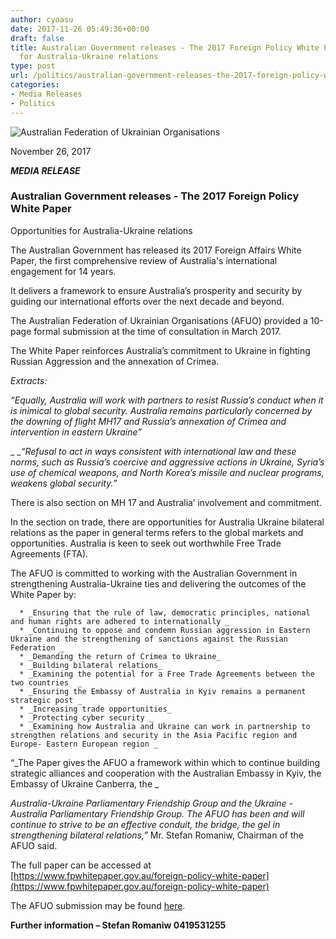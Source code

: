```yaml
---
author: cyoasu
date: 2017-11-26 05:49:36+00:00
draft: false
title: Australian Government releases - The 2017 Foreign Policy White Paper - Opportunities
  for Australia-Ukraine relations
type: post
url: /politics/australian-government-releases-the-2017-foreign-policy-white-paper-opportunities-for-australia-ukraine-relations/
categories:
- Media Releases
- Politics
---
```


![Australian Federation of Ukrainian Organisations](http://www.ozeukes.com/wp-content/uploads/2014/10/image001.png)


November 26, 2017


**_MEDIA RELEASE_**





### Australian Government releases - The 2017 Foreign Policy White Paper
Opportunities for Australia-Ukraine relations


The Australian Government has released its 2017 Foreign Affairs White Paper, the first comprehensive review of Australia's international engagement for 14 years.

It delivers a framework to ensure Australia’s prosperity and security by guiding our international efforts over the next decade and beyond.

The Australian Federation of Ukrainian Organisations (AFUO) provided a 10-page formal submission at the time of consultation in March 2017.

The White Paper reinforces Australia’s commitment to Ukraine in fighting Russian Aggression and the annexation of Crimea.

_Extracts:_

_“Equally, Australia will work with partners to resist Russia’s conduct when it is inimical to global security. Australia remains particularly concerned by the downing of flight MH17 and Russia’s annexation of Crimea and intervention in eastern Ukraine”_

_ __“Refusal to act in ways consistent with international law and these norms, such as Russia’s coercive and aggressive actions in Ukraine, Syria’s use of chemical weapons, and North Korea’s missile and nuclear programs, weakens global security.”_

There is also section on MH 17 and Australia’ involvement and commitment.

In the section on trade, there are opportunities for Australia Ukraine bilateral relations as the paper in general terms refers to the global markets and opportunities. Australia is keen to seek out worthwhile Free Trade Agreements (FTA).

The AFUO is committed to working with the Australian Government in strengthening Australia-Ukraine ties and delivering the outcomes of the White Paper by:



 	  * _Ensuring that the rule of law, democratic principles, national and human rights are adhered to internationally _
 	  * _Continuing to oppose and condemn Russian aggression in Eastern Ukraine and the strengthening of sanctions against the Russian Federation _
 	  * _Demanding the return of Crimea to Ukraine_
 	  * _Building bilateral relations_
 	  * _Examining the potential for a Free Trade Agreements between the two countries  _
 	  * _Ensuring the Embassy of Australia in Kyiv remains a permanent strategic post _
 	  * _Increasing trade opportunities_
 	  * _Protecting cyber security _
 	  * _Examining how Australia and Ukraine can work in partnership to strengthen relations and security in the Asia Pacific region and Europe- Eastern European region _

“_The Paper gives the AFUO a framework within which to continue building strategic alliances and cooperation with the Australian Embassy in Kyiv, the Embassy of Ukraine Canberra, the _

_Australia-Ukraine Parliamentary Friendship Group and the Ukraine -Australia Parliamentary Friendship Group. The AFUO has been and will continue to strive to be an effective conduit, the bridge, the gel in strengthening bilateral relations,”_ Mr. Stefan Romaniw, Chairman of the AFUO said.

The full paper can be accessed at  [https://www.fpwhitepaper.gov.au/foreign-policy-white-paper](https://www.fpwhitepaper.gov.au/foreign-policy-white-paper)

The AFUO submission may be found [here](http://www.ozeukes.com/wp-content/uploads/2017/11/WHITE-PAPER-AUSTRALIAN-FEDERATION-OF-UKRAINIAN-ORGNISATIONS-REVISED.pdf).

**Further information – Stefan Romaniw 0419531255**
